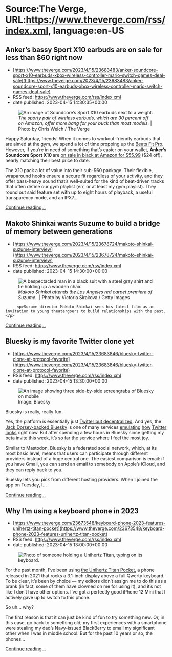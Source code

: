 # Source:The Verge, URL:https://www.theverge.com/rss/index.xml, language:en-US

## Anker’s bassy Sport X10 earbuds are on sale for less than $60 right now
 - [https://www.theverge.com/2023/4/15/23683483/anker-soundcore-sport-x10-earbuds-xbox-wireless-controller-mario-switch-games-deal-sale](https://www.theverge.com/2023/4/15/23683483/anker-soundcore-sport-x10-earbuds-xbox-wireless-controller-mario-switch-games-deal-sale)
 - RSS feed: https://www.theverge.com/rss/index.xml
 - date published: 2023-04-15 14:30:35+00:00

<figure>
      <img alt="An image of Soundcore’s Sport X10 earbuds next to a weight." src="https://cdn.vox-cdn.com/thumbor/rKhN1_PtUbzAtEgV8gf6GaID_GQ=/0x0:2040x1360/1310x873/cdn.vox-cdn.com/uploads/chorus_image/image/72183288/DSCF0068.0.jpg" />
        <figcaption><em>The sporty pair of wireless earbuds, which are 30 percent off on Amazon, offer more bang for your buck than most models.</em> | Photo by Chris Welch / The Verge</figcaption>
    </figure>

  <p id="wNwDXC">Happy Saturday, friends! When it comes to workout-friendly earbuds that are aimed at the gym, we spend a lot of time propping up the <a href="https://www.theverge.com/22753158/beats-fit-pro-earbuds-review-apple">Beats Fit Pro</a>. However, if you’re in need of something that’s easier on your wallet, <strong>Anker’s Soundcore Sport X10 </strong>are <a href="https://www.amazon.com/Soundcore-Bluetooth-Headphones-Waterproof-Sweatproof/dp/B09WMJCQRM?tag=theverge02-20" rel="sponsored nofollow noopener" target="_blank">on sale in black at Amazon for $55.99</a> ($24 off), nearly matching their best price to date.</p>
<p id="7eMey3">The X10 pack a lot of value into their sub-$60 package. Their flexible, wraparound hooks ensure a secure fit regardless of your activity, and they offer bass-heavy sound that’s well-suited for the kind of beat-driven tracks that often define our gym playlist (err, or at least my gym playlist). They round out said feature set with up to eight hours of playback, a useful transparency mode, and an IPX7...</p>
  <p>
    <a href="https://www.theverge.com/2023/4/15/23683483/anker-soundcore-sport-x10-earbuds-xbox-wireless-controller-mario-switch-games-deal-sale">Continue reading&hellip;</a>
  </p>

## Makoto Shinkai wants Suzume to build a bridge of memory between generations
 - [https://www.theverge.com/2023/4/15/23678724/makoto-shinkai-suzume-interview](https://www.theverge.com/2023/4/15/23678724/makoto-shinkai-suzume-interview)
 - RSS feed: https://www.theverge.com/rss/index.xml
 - date published: 2023-04-15 14:30:00+00:00

<figure>
      <img alt="A bespectacled man in a black suit with a steel gray shirt and tie holding up a wooden chair." src="https://cdn.vox-cdn.com/thumbor/-lPrajYaWDZI3MUNAqLjGE682zA=/0x703:4554x3739/1310x873/cdn.vox-cdn.com/uploads/chorus_image/image/72183286/1479583517.0.jpg" />
        <figcaption><em>Makoto Shinkai attends the Los Angeles red carpet premiere of Suzume.&nbsp;</em> | Photo by Victoria Sirakova / Getty Images</figcaption>
    </figure>


  		 <p>Suzume director Makoto Shinkai sees his latest film as an invitation to young theatergoers to build relationships with the past.</p>
  <p>
    <a href="https://www.theverge.com/2023/4/15/23678724/makoto-shinkai-suzume-interview">Continue reading&hellip;</a>
  </p>

## Bluesky is my favorite Twitter clone yet
 - [https://www.theverge.com/2023/4/15/23683846/bluesky-twitter-clone-at-protocol-favorite](https://www.theverge.com/2023/4/15/23683846/bluesky-twitter-clone-at-protocol-favorite)
 - RSS feed: https://www.theverge.com/rss/index.xml
 - date published: 2023-04-15 13:30:00+00:00

<figure>
      <img alt="An image showing three side-by-side screengrabs of Bluesky on mobile" src="https://cdn.vox-cdn.com/thumbor/KIFY-qy-rONSmdm6BJYU9wQZgvU=/0x10:1530x1030/1310x873/cdn.vox-cdn.com/uploads/chorus_image/image/72183080/bluesky_ios_app.0.png" />
        <figcaption>Image: Bluesky</figcaption>
    </figure>

  <p id="CFlkUr">Bluesky is really, really fun.</p>
<p id="0P8JO3">Yes, the platform is essentially just <a href="https://www.theverge.com/2023/2/28/23619270/decentralized-twitter-alternative-bluesky-ios-invite-only">Twitter but decentralized</a>. And yes, the <a href="https://www.theverge.com/2023/2/28/23619270/decentralized-twitter-alternative-bluesky-ios-invite-only">Jack Dorsey-backed Bluesky</a> is one of many services <a href="https://joinmastodon.org/">emulating</a> <a href="https://post.news/">how</a> <a href="https://substack.com/notes">Twitter</a> <a href="https://t2.social/">looks</a> right now. But after spending a few hours in Bluesky since getting my beta invite this week, it’s so far the service where I feel the most joy.</p>
<p id="gdDZkg">Similar to Mastodon, Bluesky is a federated social network, which, at its most basic level, means that users can participate through different providers instead of a huge central one. The easiest comparison is email: if you have Gmail, you can send an email to somebody on Apple’s iCloud, and they can reply back to you.</p>
<p id="qzr6NA">Bluesky lets you pick from different hosting providers. When I joined the app on Tuesday, I...</p>
  <p>
    <a href="https://www.theverge.com/2023/4/15/23683846/bluesky-twitter-clone-at-protocol-favorite">Continue reading&hellip;</a>
  </p>

## Why I’m using a keyboard phone in 2023
 - [https://www.theverge.com/23673548/keyboard-phone-2023-features-unihertz-titan-pocket](https://www.theverge.com/23673548/keyboard-phone-2023-features-unihertz-titan-pocket)
 - RSS feed: https://www.theverge.com/rss/index.xml
 - date published: 2023-04-15 13:00:00+00:00

<figure>
      <img alt="Photo of someone holding a Unihertz Titan, typing on its keyboard." src="https://cdn.vox-cdn.com/thumbor/p9n9iipOOWghM5_Oh0Ez_JjovzU=/892x1073:5523x4160/1310x873/cdn.vox-cdn.com/uploads/chorus_image/image/72183012/DSCF2380.0.jpg" />
    </figure>

  <p id="ArEdyD">For the past month, I’ve been using <a href="https://www.theverge.com/22441669/unihertz-titan-pocket-hands-on-blackberry-keyboard-android-phone">the Unihertz Titan Pocket</a>, a phone released in 2021 that rocks a 3.1-inch display above a full Qwerty keyboard. To be clear, it’s been by choice — my editors didn’t assign me to do this as a prank (in fact, some of them have clowned on me for using it), and it’s not like I don’t have other options. I’ve got a perfectly good iPhone 12 Mini that I actively gave up to switch to this phone.</p>
<p id="v1o6lF">So uh... why?</p>
<p id="Vw4mz2">The first reason is that it can just be kind of fun to try something new. Or, in this case, go back to something old; my first experiences with a smartphone were stealing my dad’s Navy-issued BlackBerry to email my significant other when I was in middle school. But for the past 10 years or so, the phones...</p>
  <p>
    <a href="https://www.theverge.com/23673548/keyboard-phone-2023-features-unihertz-titan-pocket">Continue reading&hellip;</a>
  </p>

